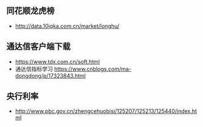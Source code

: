 ## 同花顺龙虎榜
- http://data.10jqka.com.cn/market/longhu/

## 通达信客户端下载
- https://www.tdx.com.cn/soft.html
- 通达信指标学习 https://www.cnblogs.com/ma-dongdong/p/17323843.html

## 央行利率
- http://www.pbc.gov.cn/zhengcehuobisi/125207/125213/125440/index.html